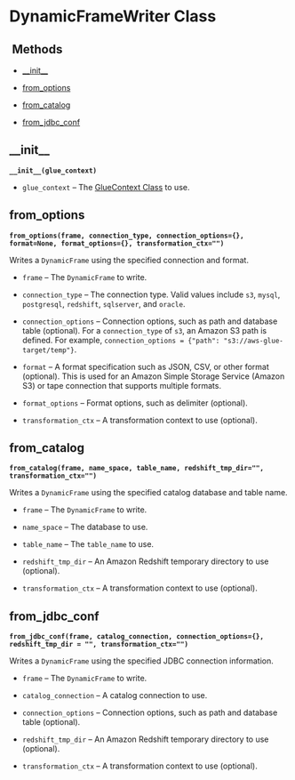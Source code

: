 # DynamicFrameWriter Class<a name="aws-glue-api-crawler-pyspark-extensions-dynamic-frame-writer"></a>

##  Methods<a name="aws-glue-api-crawler-pyspark-extensions-dynamic-frame-writer-_methods"></a>

+ [\_\_init\_\_](#aws-glue-api-crawler-pyspark-extensions-dynamic-frame-writer-__init__)

+ [from\_options](#aws-glue-api-crawler-pyspark-extensions-dynamic-frame-writer-from_options)

+ [from\_catalog](#aws-glue-api-crawler-pyspark-extensions-dynamic-frame-writer-from_catalog)

+ [from\_jdbc\_conf](#aws-glue-api-crawler-pyspark-extensions-dynamic-frame-writer-from_jdbc_conf)

## \_\_init\_\_<a name="aws-glue-api-crawler-pyspark-extensions-dynamic-frame-writer-__init__"></a>

**`__init__(glue_context)`**

+ `glue_context` – The [GlueContext Class](aws-glue-api-crawler-pyspark-extensions-glue-context.md) to use\.

## from\_options<a name="aws-glue-api-crawler-pyspark-extensions-dynamic-frame-writer-from_options"></a>

**`from_options(frame, connection_type, connection_options={}, format=None, format_options={}, transformation_ctx="")`**

Writes a `DynamicFrame` using the specified connection and format\.

+ `frame` – The `DynamicFrame` to write\.

+ `connection_type` – The connection type\. Valid values include `s3`, `mysql`, `postgresql`, `redshift`, `sqlserver`, and `oracle`\.

+ `connection_options` – Connection options, such as path and database table \(optional\)\. For a `connection_type` of `s3`, an Amazon S3 path is defined\. For example, `connection_options = {"path": "s3://aws-glue-target/temp"}`\.

+ `format` – A format specification such as JSON, CSV, or other format \(optional\)\. This is used for an Amazon Simple Storage Service \(Amazon S3\) or tape connection that supports multiple formats\.

+ `format_options` – Format options, such as delimiter \(optional\)\.

+ `transformation_ctx` – A transformation context to use \(optional\)\.

## from\_catalog<a name="aws-glue-api-crawler-pyspark-extensions-dynamic-frame-writer-from_catalog"></a>

**`from_catalog(frame, name_space, table_name, redshift_tmp_dir="", transformation_ctx="")`**

Writes a `DynamicFrame` using the specified catalog database and table name\.

+ `frame` – The `DynamicFrame` to write\.

+ `name_space` – The database to use\.

+ `table_name` – The `table_name` to use\.

+ `redshift_tmp_dir` – An Amazon Redshift temporary directory to use \(optional\)\.

+ `transformation_ctx` – A transformation context to use \(optional\)\.

## from\_jdbc\_conf<a name="aws-glue-api-crawler-pyspark-extensions-dynamic-frame-writer-from_jdbc_conf"></a>

**`from_jdbc_conf(frame, catalog_connection, connection_options={}, redshift_tmp_dir = "", transformation_ctx="")`**

Writes a `DynamicFrame` using the specified JDBC connection information\.

+ `frame` – The `DynamicFrame` to write\.

+ `catalog_connection` – A catalog connection to use\.

+ `connection_options` – Connection options, such as path and database table \(optional\)\.

+ `redshift_tmp_dir` – An Amazon Redshift temporary directory to use \(optional\)\.

+ `transformation_ctx` – A transformation context to use \(optional\)\.
